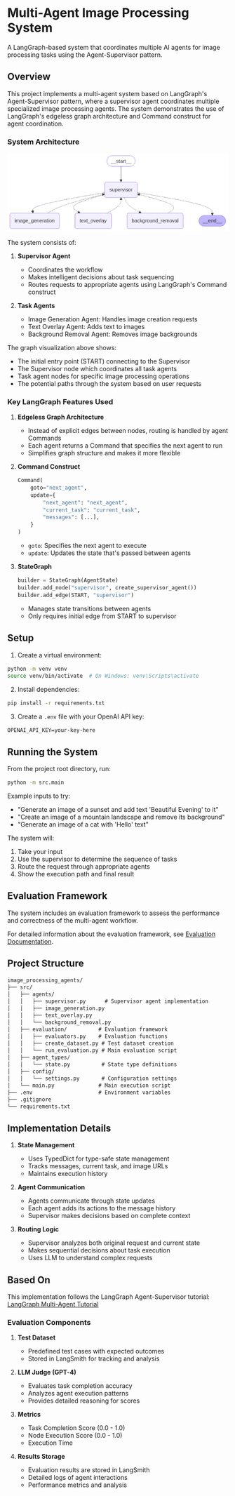 # Multi-Agent Image Processing System

A LangGraph-based system that coordinates multiple AI agents for image processing tasks using the Agent-Supervisor pattern.

## Overview

This project implements a multi-agent system based on LangGraph's Agent-Supervisor pattern, where a supervisor agent coordinates multiple specialized image processing agents. The system demonstrates the use of LangGraph's edgeless graph architecture and Command construct for agent coordination.

### System Architecture

![Workflow Graph](workflow_graph.png)

The system consists of:

1. **Supervisor Agent**
   - Coordinates the workflow
   - Makes intelligent decisions about task sequencing
   - Routes requests to appropriate agents using LangGraph's Command construct

2. **Task Agents**
   - Image Generation Agent: Handles image creation requests
   - Text Overlay Agent: Adds text to images
   - Background Removal Agent: Removes image backgrounds

The graph visualization above shows:
- The initial entry point (START) connecting to the Supervisor
- The Supervisor node which coordinates all task agents
- Task agent nodes for specific image processing operations
- The potential paths through the system based on user requests

### Key LangGraph Features Used

1. **Edgeless Graph Architecture**
   - Instead of explicit edges between nodes, routing is handled by agent Commands
   - Each agent returns a Command that specifies the next agent to run
   - Simplifies graph structure and makes it more flexible

2. **Command Construct**
   ```python
   Command(
       goto="next_agent",
       update={
           "next_agent": "next_agent",
           "current_task": "current_task",
           "messages": [...],
       }
   )
   ```
   - `goto`: Specifies the next agent to execute
   - `update`: Updates the state that's passed between agents

3. **StateGraph**
   ```python
   builder = StateGraph(AgentState)
   builder.add_node("supervisor", create_supervisor_agent())
   builder.add_edge(START, "supervisor")
   ```
   - Manages state transitions between agents
   - Only requires initial edge from START to supervisor

## Setup

1. Create a virtual environment:

```bash
python -m venv venv
source venv/bin/activate  # On Windows: venv\Scripts\activate
```

2. Install dependencies:

```bash
pip install -r requirements.txt
```

3. Create a `.env` file with your OpenAI API key:

```
OPENAI_API_KEY=your-key-here
```

## Running the System

From the project root directory, run:

```bash
python -m src.main
```

Example inputs to try:
- "Generate an image of a sunset and add text 'Beautiful Evening' to it"
- "Create an image of a mountain landscape and remove its background"
- "Generate an image of a cat with 'Hello' text"

The system will:
1. Take your input
2. Use the supervisor to determine the sequence of tasks
3. Route the request through appropriate agents
4. Show the execution path and final result

## Evaluation Framework

The system includes an evaluation framework to assess the performance and correctness of the multi-agent workflow. 

For detailed information about the evaluation framework, see [Evaluation Documentation](src/evaluation/README.md).

## Project Structure

```
image_processing_agents/
├── src/
│   ├── agents/
│   │   ├── supervisor.py      # Supervisor agent implementation
│   │   ├── image_generation.py
│   │   ├── text_overlay.py
│   │   └── background_removal.py
│   ├── evaluation/          # Evaluation framework
│   │   ├── evaluators.py    # Evaluation functions
│   │   ├── create_dataset.py # Test dataset creation
│   │   └── run_evaluation.py # Main evaluation script
│   ├── agent_types/
│   │   └── state.py          # State type definitions
│   ├── config/
│   │   └── settings.py       # Configuration settings
│   └── main.py              # Main execution script
├── .env                     # Environment variables
├── .gitignore
└── requirements.txt
```

## Implementation Details

1. **State Management**
   - Uses TypedDict for type-safe state management
   - Tracks messages, current task, and image URLs
   - Maintains execution history

2. **Agent Communication**
   - Agents communicate through state updates
   - Each agent adds its actions to the message history
   - Supervisor makes decisions based on complete context

3. **Routing Logic**
   - Supervisor analyzes both original request and current state
   - Makes sequential decisions about task execution
   - Uses LLM to understand complex requests

## Based On
This implementation follows the LangGraph Agent-Supervisor tutorial:
[LangGraph Multi-Agent Tutorial](https://langchain-ai.github.io/langgraph/tutorials/multi_agent/agent_supervisor/)

### Evaluation Components

1. **Test Dataset**
   - Predefined test cases with expected outcomes
   - Stored in LangSmith for tracking and analysis

2. **LLM Judge (GPT-4)**
   - Evaluates task completion accuracy
   - Analyzes agent execution patterns
   - Provides detailed reasoning for scores

3. **Metrics**
   - Task Completion Score (0.0 - 1.0)
   - Node Execution Score (0.0 - 1.0)
   - Execution Time

4. **Results Storage**
   - Evaluation results are stored in LangSmith
   - Detailed logs of agent interactions
   - Performance metrics and analysis